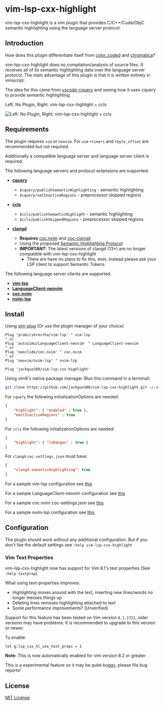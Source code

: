 # vim-lsp-cxx-highlight

vim-lsp-cxx-highlight is a vim plugin that provides C/C++/Cuda/ObjC semantic highlighting
using the language server protocol.

## Introduction

How does this plugin differentiate itself from
[color_coded](https://github.com/jeaye/color_coded) and
[chromatica](https://github.com/arakashic/chromatica.nvim)?

vim-lsp-cxx-highlight does no compilation/analysis of source files. It receives all 
of its semantic highlighting data over the language server protocol.
The main advantage of this plugin is that it is written entirely in vimscript.

The idea for this came from [vscode-cquery](https://github.com/cquery-project/vscode-cquery)
and seeing how it uses cquery to provide semantic highlighting.

Left: No Plugin, Right: vim-lsp-cxx-highlight + ccls

![Left: No Plugin, Right: vim-lsp-cxx-highlight + ccls](images/Comparison.jpg)

## Requirements

The plugin requires `vim` or `neovim`. For `vim` `+timers` and `+byte_offset` are
recommended but not required.

Additionally a compatible language server and language server client is required.

The following language servers and protocol extensions are supported:

- **[cquery](https://www.github.com/cquery-project/cquery)**
  - `$cquery/publishSemanticHighlighting` - semantic highlighting
  - `$cquery/setInactiveRegions` - preprocessor skipped regions

- **[ccls](https://www.github.com/MaskRay/ccls)**
  - `$ccls/publishSemanticHighlight` - semantic highlighting
  - `$ccls/publishSkippedRegions` - preprocessor skipped regions

- **[clangd](https://clangd.llvm.org)**
  - **Requires** [coc.nvim](https://github.com/neoclide/coc.nvim) and [coc-clangd](https://github.com/clangd/coc-clangd)
  - Using the proposed [Semantic Highlighting Protocol](microsoft/language-server-protocol#18)
  - **IMPORTANT:** The latest versions of clangd (13+) are no longer compatible with vim-lsp-cxx-highlight
    - There are have no plans to fix this, ever, instead please ask your LSP client to support Semantic Tokens

The following language server clients are supported:

- **[vim-lsp](https://www.github.com/prabirshrestha/vim-lsp)**
- **[LanguageClient-neovim](https://github.com/autozimu/LanguageClient-neovim)**
- **[coc.nvim](https://github.com/neoclide/coc.nvim)**
- **[nvim-lsp](https://github.com/neovim/nvim-lsp)**

## Install

Using [vim-plug](https://www.github.com/junegunn/vim-plug) (Or use the plugin manager of your choice)

```vim
Plug 'prabirshrestha/vim-lsp' " vim-lsp
" or
Plug 'autozimu/LanguageClient-neovim' " LanguageClient-neovim
" or
Plug 'neoclide/coc.nvim' " coc.nvim
" or
Plug 'neovim/nvim-lsp' " nvim-lsp

Plug 'jackguo380/vim-lsp-cxx-highlight'
```
Using vim8's native package manager (Run this command in a terminal)

```bash
git clone https://github.com/jackguo380/vim-lsp-cxx-highlight.git ~/.vim/pack/vendor/start/vim-lsp-cxx-highlight
```

For `cquery` the following initializationOptions are needed:
```json
{
    "highlight": { "enabled" : true },
    "emitInactiveRegions" : true
}
```

For `ccls` the following initializationOptions are needed:
```json
{
    "highlight": { "lsRanges" : true }
}
```

For `clangd` `coc-settings.json` must have:
```json
{
    "clangd.semanticHighlighting": true
}
```

For a sample vim-lsp configuration see [this](sample-configs/vim-lsp-register.vim)

For a sample LanguageClient-neovim configuration see [this](sample-configs/LanguageClient-register.vim)

For a sample coc.nvim coc-settings.json see [this](sample-configs/coc-settings.json)

For a sample nvim-lsp configuration see [this](sample-configs/nvim-lsp-register.vim)

## Configuration

The plugin should work without any additional configuration. But if you don't like
the default settings see `:help vim-lsp-cxx-highlight`

### Vim Text Properties

vim-lsp-cxx-highlight now has support for Vim 8.1's text properties (See `:help textprop`).

What using text-properties improves:
 - Highlighting moves around with the text, inserting new lines/words no longer messes things up
 - Deleting lines removes highlighting attached to text
 - Some performance improvements? (Unverified)

Support for this feature has been tested on Vim version `8.1.1722`, older versions may have problems.
It is recommended to upgrade to this version or newer.

To enable:
```vim
let g:lsp_cxx_hl_use_text_props = 1
```

**Note:** This is now automatically enabled for vim version 8.2 or greater

This is a experimental feature so it may be quite buggy, please file bug reports!


## License

[MIT License](LICENSE.txt)
